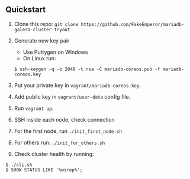 ## Quickstart


1. Clone this repo: `git clone https://github.com/FakeEmperor/mariadb-galera-cluster-tryout`
2. Generate new key pair
   * Use Puttygen on Windows
   * On Linux run:

   ```
   $ ssh-keygen -q -b 2048 -t rsa -C mariadb-coreos.pub -f mariadb-coreos.key
   ```

4. Put your private key in `vagrant/mariadb-coreos.key`.
4. Add public key in `vagrant/user-data` config file.
5. Run `vagrant up`.
6. SSH inside each node, check connection
7. For the first node, run `./init_first_node.sh`
8. For others run: `./init_for_others.sh`
9. Check cluster health by running:

```
$ ./cli.sh
$ SHOW STATUS LIKE '%wsrep%';
```
